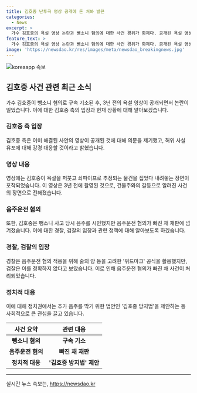 ```yaml
---
title: 김호중 난투극 영상 공개에 돈 쳐봐 발끈
categories:
  - News
excerpt: >
  가수 김호중의 욕설 영상 논란과 뺑소니 혐의에 대한 사건 경위가 화제다. 공개된 욕설 영상은 3년 전 사건으로, 부동산 갈등으로 알려졌으며 경찰은 음주운전 혐의를 적용하지 않았지만 음주 수치 계산에 대한 논란이 있다. 뺑소니 혐의로 구속 기소된 김호중에 대한 논란은 계속되고 있으며, 정치권에서는 추가 음주로 음주 수치를 흐리게 하는 것을 막기 위한 법을 제정하는 움직임이 나타나고 있다.
feature_text: >
  가수 김호중의 욕설 영상 논란과 뺑소니 혐의에 대한 사건 경위가 화제다. 공개된 욕설 영상은 3년 전 사건으로, 부동산 갈등으로 알려졌으며 경찰은 음주운전 혐의를 적용하지 않았지만 음주 수치 계산에 대한 논란이 있다. 뺑소니 혐의로 구속 기소된 김호중에 대한 논란은 계속되고 있으며, 정치권에서는 추가 음주로 음주 수치를 흐리게 하는 것을 막기 위한 법을 제정하는 움직임이 나타나고 있다.
image: 'https://newsdao.kr/res/images/meta/newsdao_breakingnews.jpg'
---
```


<p><img src="https://newsdao.kr/res/images/meta/newsdao_breakingnews.jpg" alt="koreaapp 속보" /></p>

<h2 data-ke-size="size26">김호중 사건 관련 최근 소식</h2>

<p data-ke-size="size16">가수 김호중이 뺑소니 혐의로 구속 기소된 후, 3년 전의 욕설 영상이 공개되면서 논란이 일었습니다. 이에 대한 김호중 측의 입장과 현재 상황에 대해 알아보겠습니다.</p>

<h3>김호중 측 입장</h3>

<p data-ke-size="size16">김호중 측은 이미 해결된 사안의 영상이 공개된 것에 대해 의문을 제기했고, 허위 사실 유포에 대해 강경 대응할 것이라고 밝혔습니다.</p>

<h3>영상 내용</h3>

<p data-ke-size="size16">영상에는 김호중이 욕설을 퍼붓고 쇠파이프로 추정되는 물건을 집었다 내려놓는 장면이 포착되었습니다. 이 영상은 3년 전에 촬영된 것으로, 건물주와의 갈등으로 알려진 사건의 장면으로 전해졌습니다.</p>

<h3>음주운전 혐의</h3>

<p data-ke-size="size16">또한, 김호중은 뺑소니 사고 당시 음주를 시인했지만 음주운전 혐의가 빠진 채 재판에 넘겨졌습니다. 이에 대한 경찰, 검찰의 입장과 관련 정책에 대해 알아보도록 하겠습니다.</p>

<h3>경찰, 검찰의 입장</h3>

<p data-ke-size="size16">경찰은 음주운전 혐의 적용을 위해 술의 양 등을 고려한 '위드마크' 공식을 활용했지만, 검찰은 이를 정확하지 않다고 보았습니다. 이로 인해 음주운전 혐의가 빠진 채 사건이 처리되었습니다.</p>

<h3>정치적 대응</h3>

<p data-ke-size="size16">이에 대해 정치권에서는 추가 음주를 막기 위한 법안인 '김호중 방지법'을 제안하는 등 사회적으로 큰 관심을 끌고 있습니다.</p>

<table>
    <thead>
        <tr>
            <th>사건 요약</th>
            <th>관련 대응</th>
        </tr>
    </thead>
    <tbody>
        <tr>
            <td style="text-align: center; height: 17px;"><b>뺑소니 혐의</b></td>
            <td style="text-align: center; height: 17px;"><b>구속 기소</b></td>
        </tr>
        <tr>
            <td style="text-align: center; height: 17px;"><b>음주운전 혐의</b></td>
            <td style="text-align: center; height: 17px;"><b>빠진 채 재판</b></td>
        </tr>
        <tr>
            <td style="text-align: center; height: 17px;"><b>정치적 대응</b></td>
            <td style="text-align: center; height: 17px;"><b>'김호중 방지법' 제안</b></td>
        </tr>
    </tbody>
</table>

<p><hr></p>
실시간 뉴스 속보는, <a href="https://newsdao.kr" rel="dofollow">https://newsdao.kr</a>


